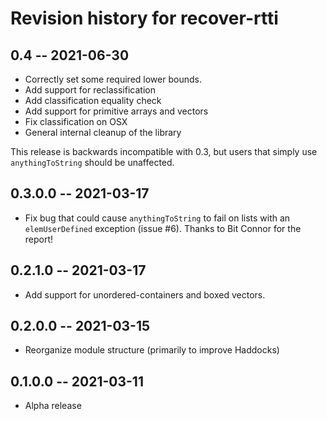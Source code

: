 # Revision history for recover-rtti

## 0.4 -- 2021-06-30

* Correctly set some required lower bounds.
* Add support for reclassification
* Add classification equality check
* Add support for primitive arrays and vectors
* Fix classification on OSX
* General internal cleanup of the library

This release is backwards incompatible with 0.3, but users that simply use
`anythingToString` should be unaffected.

## 0.3.0.0 -- 2021-03-17

* Fix bug that could cause `anythingToString` to fail on lists with an
  `elemUserDefined` exception (issue #6). Thanks to Bit Connor for the report!

## 0.2.1.0 -- 2021-03-17

* Add support for unordered-containers and boxed vectors.

## 0.2.0.0 -- 2021-03-15

* Reorganize module structure (primarily to improve Haddocks)

## 0.1.0.0 -- 2021-03-11

* Alpha release
